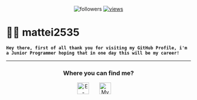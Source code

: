 <p align="center">
    <img alt="followers" title="Follow me on Github" src="https://custom-icon-badges.demolab.com/github/followers/mattei2535?color=ce2323&labelColor=8a1f1f&style=for-the-badge&logo=person-add&label=Follow&logoColor=white"/></a>
  <a href="https://github.com/DenverCoder1/Simple-View-Counter">
    <img alt="views" title="GitHub profile views" src="https://custom-icon-badges.demolab.com/github/followers/DenverCoder1?color=236ad3&labelColor=1155ba&style=for-the-badge&logo=person-add&label=Follow&logoColor=white"/></a>
</p>

# 👨‍💻 mattei2535

**`Hey there, first of all thank you for visiting my GitHub Profile, i'm a Junior Programmer hoping that in one day this will be my career!`**

---

<h3 align="center">
  Where you can find me?
</h3>
  
<p align="center">
  <a href="mailto:matei2535@gmail.com"><img width="32px" alt="E-mail" title="E-mail me" src="https://i.imgur.com/z4LMBBG.png"/></a>
  &#8287;&#8287;&#8287;&#8287;&#8287;
  <a href="https://discord.com/users/402503629963001857/" alt="My Discord Profile"><img width="32px" title="My Discord Profile" src="https://i.imgur.com/Z974ANd.png"/></a>
  &#8287;&#8287;&#8287;&#8287;&#8287;
</p>
